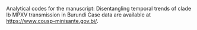 Analytical codes for the manuscript: Disentangling temporal trends of clade Ib MPXV transmission in Burundi
Case data are available at https://www.cousp-minisante.gov.bi/.
